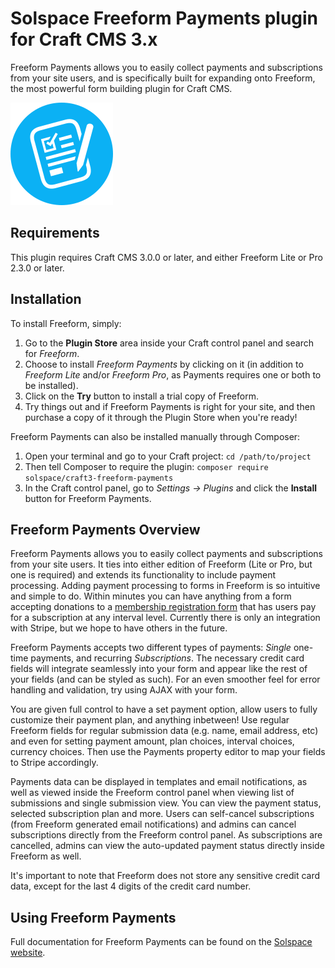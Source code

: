 # Solspace Freeform Payments plugin for Craft CMS 3.x

Freeform Payments allows you to easily collect payments and subscriptions from your site users, and is specifically built for expanding onto Freeform, the most powerful form building plugin for Craft CMS.

![Screenshot](src/icon.svg)

## Requirements

This plugin requires Craft CMS 3.0.0 or later, and either Freeform Lite or Pro 2.3.0 or later.

## Installation

To install Freeform, simply:

1. Go to the **Plugin Store** area inside your Craft control panel and search for *Freeform*.
2. Choose to install *Freeform Payments* by clicking on it (in addition to *Freeform Lite* and/or *Freeform Pro*, as Payments requires one or both to be installed).
3. Click on the **Try** button to install a trial copy of Freeform.
4. Try things out and if Freeform Payments is right for your site, and then purchase a copy of it through the Plugin Store when you're ready!

Freeform Payments can also be installed manually through Composer:

1. Open your terminal and go to your Craft project: `cd /path/to/project`
2. Then tell Composer to require the plugin: `composer require solspace/craft3-freeform-payments`
3. In the Craft control panel, go to *Settings → Plugins* and click the **Install** button for Freeform Payments.

## Freeform Payments Overview

Freeform Payments allows you to easily collect payments and subscriptions from your site users. It ties into either edition of Freeform (Lite or Pro, but one is required) and extends its functionality to include payment processing. Adding payment processing to forms in Freeform is so intuitive and simple to do. Within minutes you can have anything from a form accepting donations to a [membership registration form](https://solspace.com/craft/freeform/docs/user-registration-forms) that has users pay for a subscription at any interval level. Currently there is only an integration with Stripe, but we hope to have others in the future.

Freeform Payments accepts two different types of payments: *Single* one-time payments, and recurring *Subscriptions*. The necessary credit card fields will integrate seamlessly into your form and appear like the rest of your fields (and can be styled as such). For an even smoother feel for error handling and validation, try using AJAX with your form.

You are given full control to have a set payment option, allow users to fully customize their payment plan, and anything inbetween! Use regular Freeform fields for regular submission data (e.g. name, email address, etc) and even for setting payment amount, plan choices, interval choices, currency choices. Then use the Payments property editor to map your fields to Stripe accordingly.

Payments data can be displayed in templates and email notifications, as well as viewed inside the Freeform control panel when viewing list of submissions and single submission view. You can view the payment status, selected subscription plan and more. Users can self-cancel subscriptions (from Freeform generated email notifications) and admins can cancel subscriptions directly from the Freeform control panel. As subscriptions are cancelled, admins can view the auto-updated payment status directly inside Freeform as well.

It's important to note that Freeform does not store any sensitive credit card data, except for the last 4 digits of the credit card number.


## Using Freeform Payments

Full documentation for Freeform Payments can be found on the [Solspace website](https://solspace.com/craft/freeform/docs/payments).
